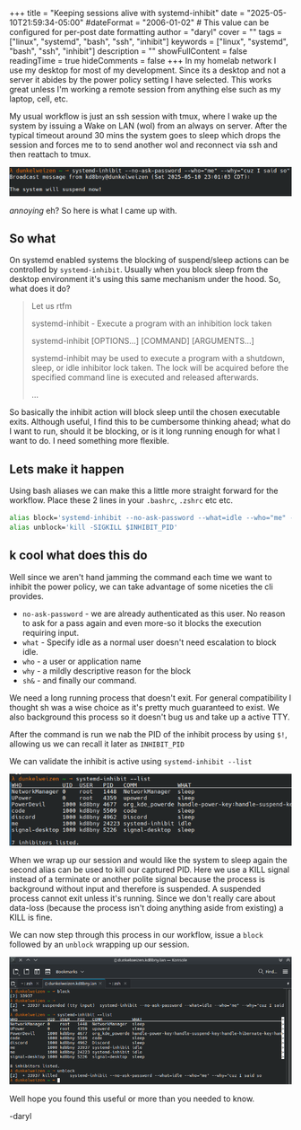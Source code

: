 +++
title = "Keeping sessions alive with systemd-inhibit"
date = "2025-05-10T21:59:34-05:00"
#dateFormat = "2006-01-02" # This value can be configured for per-post date formatting
author = "daryl"
cover = ""
tags = ["linux", "systemd", "bash", "ssh", "inhibit"]
keywords = ["linux", "systemd", "bash", "ssh", "inhibit"]
description = ""
showFullContent = false
readingTime = true
hideComments = false
+++
In my homelab network I use my desktop for most of my development. Since its a desktop and not a server it abides by the power policy setting I have selected. This works great unless I'm working a remote session from anything else such as my laptop, cell, etc.

My usual workflow is just an ssh session with tmux, where I wake up the system by issuing a Wake on LAN (wol) from an always on server. After the typical timeout around 30 mins the system goes to sleep which drops the session and forces me to to send another wol and reconnect via ssh and then reattach to tmux.

![systemd-inhibit-list](power_off.png)

*annoying* eh? So here is what I came up with.

## So what

On systemd enabled systems the blocking of suspend/sleep actions can be controlled by `systemd-inhibit`. Usually when you block sleep from the desktop environment it's using this same mechanism under the hood. So, what does it do?

> Let us rtfm
>
> systemd-inhibit - Execute a program with an inhibition lock taken
>
> systemd-inhibit [OPTIONS...] [COMMAND] [ARGUMENTS...]
>
> systemd-inhibit may be used to execute a program with a shutdown, sleep, or idle inhibitor lock taken.
> The lock will be acquired before the specified command line is executed and released afterwards.
>
> …

So basically the inhibit action will block sleep until the chosen executable exits. Although useful, I find this to be cumbersome thinking ahead; what do I want to run, should it be blocking, or is it long running enough for what I want to do. I need something more flexible.

## Lets make it happen

Using bash aliases we can make this a little more straight forward for the workflow. Place these 2 lines in your `.bashrc`, `.zshrc` etc etc.

```sh
alias block='systemd-inhibit --no-ask-password --what=idle --who="me" --why="cuz I said so" sh&; export INHIBIT_PID=$!'
alias unblock='kill -SIGKILL $INHIBIT_PID'
```

## k cool what does this do

Well since we aren't hand jamming the command each time we want to inhibit the power policy, we can take advantage of some niceties the cli provides.

- `no-ask-password` - we are already authenticated as this user. No reason to ask for a pass again and even more-so it blocks the execution requiring input.
- `what` - Specify idle as a normal user doesn't need escalation to block idle.
- `who` - a user or application name
- `why` - a mildly descriptive reason for the block
- `sh&` - and finally our command.

We need a long running process that doesn't exit. For general compatibility I thought sh was a wise choice as it's pretty much guaranteed to exist. We also background this process so it doesn't bug us and take up a active TTY.

After the command is run we nab the PID of the inhibit process by using `$!`, allowing us we can recall it later as `INHIBIT_PID`

We can validate the inhibit is active using `systemd-inhibit --list`

![systemd-inhibit-list](inhibit_list.png)

When we wrap up our session and would like the system to sleep again the second alias can be used to kill our captured PID. Here we use a KILL signal instead of a terminate or another polite signal because the process is background without input and therefore is suspended. A suspended process cannot exit unless it's running. Since we don't really care about data-loss (because the process isn't doing anything aside from existing) a KILL is fine.

We can now step through this process in our workflow, issue a `block` followed by an `unblock` wrapping up our session.

![systemd-inhibit-list](it_works.png)

Well hope you found this useful or more than you needed to know.

-daryl

